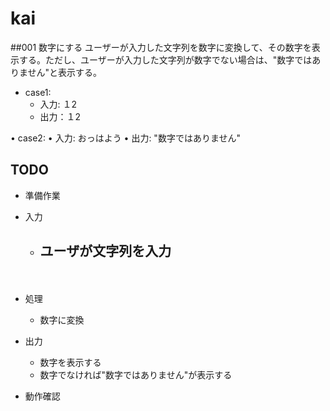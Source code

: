 # kai

##001 数字にする
ユーザーが入力した文字列を数字に変換して、その数字を表示する。ただし、ユーザーが入力した文字列が数字でない場合は、"数字ではありません"と表示する。

- case1:
  - 入力: １2
  - 出力：１2

• case2:
• 入力: おっはよう
• 出力: "数字ではありません"

## TODO

- 準備作業
  
- 入力
  - ユーザが文字列を入力
    -  
  　 
- 処理
  - 数字に変換
- 出力
  - 数字を表示する
  - 数字でなければ"数字ではありません"が表示する
- 動作確認





